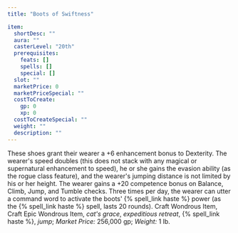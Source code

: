 ```yaml
---
title: "Boots of Swiftness"

item:
  shortDesc: ""
  aura: ""
  casterLevel: "20th"
  prerequisites:
    feats: []
    spells: []
    special: []
  slot: ""
  marketPrice: 0
  marketPriceSpecial: ""
  costToCreate:
    gp: 0
    xp: 0
  costToCreateSpecial: ""
  weight: ""
  description: ""
---
```

These shoes grant their wearer a +6 enhancement bonus to Dexterity. The wearer's speed doubles (this does not stack with any magical or supernatural enhancement to speed), he or she gains the evasion ability (as the rogue class feature), and the wearer's jumping distance is not limited by his or her height. The wearer gains a +20 competence bonus on Balance, Climb, Jump, and Tumble checks. Three times per day, the wearer can utter a command word to activate the boots' {% spell_link haste %} power (as the {% spell_link haste %} spell, lasts 20 rounds).
Craft Wondrous Item, Craft Epic Wondrous Item, _cat's grace_, _expeditious retreat_, {% spell_link haste %}, _jump_; _Market Price:_ 256,000 gp; _Weight:_ 1 lb.

